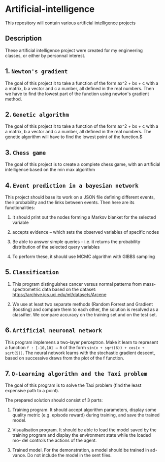 # Artificial-intelligence

This repository will contain various artificial intelligence projects

## Description

These artificial intelligence project were created for my engineering classes, or either by personnal interest.

## 1. `Newton's gradient `

The goal of this project it to take a function of the form ax^2 + bx + c with a a matrix, b a vector and c a number, all defined in the real numbers. Then we have to find the lowest part of the function using newton's gradient method.

## 2. `Genetic algorithm `

The goal of this project it to take a function of the form ax^2 + bx + c with a a matrix, b a vector and c a number, all defined in the real numbers. The genetic algorithm will have to find the lowest point of the function.$

## 3. `Chess game `

The goal of this project is to create a complete chess game, with an artificial intelligence based on the min max algorithm

## 4. `Event prediction in a bayesian network`

This project should base its work on a JSON file defining different events, their probability and the links between events. Then here are its functionalities:

1. It should print out the nodes forming a Markov blanket for the selected variable

2. accepts evidence – which sets the observed variables of specific nodes

3. Be able to answer simple queries – i.e. it returns the probability distribution of the
   selected query variables

4. To perform these, it should use MCMC algorithm with GIBBS sampling

## 5. `Classification`

1. This program distinguishes cancer versus normal patterns from mass-spectrometric data based on the dataset:
   https://archive.ics.uci.edu/ml/datasets/Arcene

2. We use at least two separate methods (Random Forrest and Gradient Boosting) and compare them to each other, the solution is resolved as a classifier. We compare accuracy on the training set and on the test set.

## 6. `Artificial neuronal network`

This program implemens a two-layer perceptron. Make it learn to represent a function `f : [-10,10] → R` of the form `sin(x + sqrt(6)) + cos(x + sqrt(5))`.
The neural network learns with the stochastic gradient descent, based on successive draws from the plot of the f function.

## 7. `Q-Learning algorithm and the Taxi problem`

The goal of this program is to solve the Taxi problem (find the least expensive path to a point).

The prepared solution should consist of 3 parts:

1. Training program. It should accept algorithm parameters, display some quality metric (e.g. episode reward) during training, and save the trained model.

2. Visualisation program. It should be able to load the model saved by the training program and display the environment state while the loaded mo- del controls the actions of the agent.

3. Trained model. For the demonstration, a model should be trained in ad- vance. Do not include the model in the sent files.
